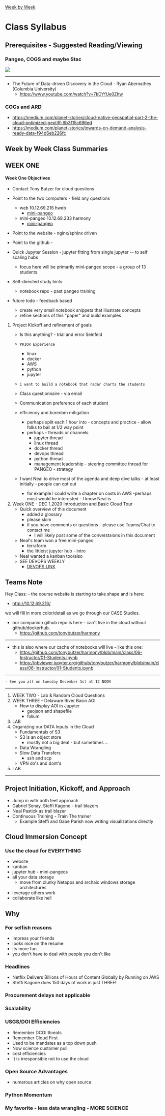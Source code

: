 <u>Week by Week</u>

# Class Syllabus

## Prerequisites - Suggested Reading/Viewing

### Pangeo, COGS and maybe Stac

![](https://github.com/tonybutzer/etscrum/raw/main/00-presentation/ard/abernathey-is-right.PNG)

---
- The Future of Data-driven Discovery in the Cloud - Ryan Abernathey (Columbia University)
	- https://www.youtube.com/watch?v=7kDYfUe0Zhw


### COGs and ARD
- https://medium.com/planet-stories/cloud-native-geospatial-part-2-the-cloud-optimized-geotiff-6b3f15c696ed
- https://medium.com/planet-stories/towards-on-demand-analysis-ready-data-f94d6eb226fc

## Week by Week Class Summaries

## WEEK ONE
#### Week One Objectives
- Contact Tony Butzer for cloud questions
- Point to the two computers - field any questions
	- web 10.12.69.216 hweb
		- [mini-pangeo](http://10.12.69.216)
	- mini-pangeo 10.12.69.233 harmony
		- [mini-pangeo](http://10.12.69.233)

- Point to the website - nginx/sphinx driven
- Point to the github - 
- Quick Jupyter Session - jupyter fitting from single jupyter -- to self scaling hubs
	- focus here will be primarily mini-pangeo scope - a group of 13 students
- Self-directed study hints
	- notebook repo - past pangeo training
- future todo - feedback based
	- create very small notebook snippets that illustrate concepts
	- refine sections of this "paper" and build examples
1. Project Kickoff and refinement of goals
	- Is this anything? - trial and error Seinfeld
	- `PRIOR Experience`
		- linux
		- docker
		- AWS
		- python
		- jupyter
	- `I want to build a notebook that radar charts the students`
	- Class questionnaire - via email
	- Communication preference of each student
	- efficiency and boredom mitigation
		- perhaps split each 1 hour into - concepts and practice - allow folks to bail at 1/2 way point
		- perhaps - threads or channels
			- jupyter thread
			- linux thread
			- docker thread
			- devops thread
			- python thread
			- management leadership - steering committee thread for PANGEO - strategy

	- I want Neal to drive most of the agenda and deep dive talks - at least initially - people can opt out
		- for example I could write a chapter on costs in AWS
			-perhaps most would be interested - I know Neal is
1. Week ONE - DEC 1,2020 Introduction and Basic Cloud Tour 
	- Quick overview of this document
		- added a glossary
		- please skim
		- if you have comments or questions - please use Teams/Chat to contact me
			- I will likely post some of the converstaions in this document
	- Neal's team won a free mini-pangeo
		- terraform 
		- the littleist jupyter hub - intro
	- Neal wanted a kanban too/also
	- SEE DEVOPS WEEKLY
		- [DEVOPS LINK](http://10.12.69.216/27etops.html?highlight=devops)

## Teams Note
Hey Class: - the course website is starting to take shape and is here:
- http://10.12.69.216/
	
we will fill in more color/detail as we go through our CASE Studies.
- our companion github repo is here - can't live in the cloud without github/dockerhub.
	- https://github.com/tonybutzer/harmony

---
- this is also where our cache of notebooks will live - like this one:
	- https://github.com/tonybutzer/harmony/blob/main/class/06-Instructor/01-Students.ipynb
	- https://nbviewer.jupyter.org/github/tonybutzer/harmony/blob/main/class/06-Instructor/01-Students.ipynb
---
	- See you all on tuesday December 1st at 12 NOON 
---
1. WEEK TWO - Lab & Random Cloud Questions
2. WEEK THREE - Delaware River Basin AOI
	- How to display AOI in Jupyter
		- geojson and shapefile
		- folium
2. LAB
3. Organizing our DATA Inputs in the Cloud
	- Fundamentals of S3
	- S3 is an object store
		- mostly not a big deal - but sometimes ...
	- Data Wrangling
	- Slow Data Transfers
		- ssh and scp
	- VPN do's and dont's 
3. LAB

---

## Project Initiation, Kickoff, and Approach

- Jump in with both feet approach.
- Gabriel Senay, Steffi Kagone - trail blazers
- Neal Pastick as trail blazer
- Continuous Training - Train The trainer
    - Example Steffi and Gabe Parish now writing visualizations directly

## Cloud Immersion Concept

### Use the cloud for EVERYTHING
- website
- kanban
- jupyter hub  - mini-pangeos
- all your data storage
    - move from clunky Netapps and archaic windows storage architectures
- leverage others work
- collaborate like hell

## Why

### For selfish reasons

- Impress your friends
- looks nice on the resume
- its more fun
- you don't have to deal with people you don't like

### Headlines

- Netflix Delivers Billions of Hours of Content Globally by Running on AWS 
- Steffi Kagone does 150 days of work in just THREE!

### Procurement delays not applicable

### Scalability

### USGS/DOI Efficiencies
- Remember DCOI threats
- Remember Cloud First
- Used to be mandates as a top down push
- Now science customer pull
- cost efficiencies
- It is irresponsible not to use the cloud

### Open Source Advantages
- numerous articles on why open source

### Python Momentum

### My favorite - less data wrangling - MORE SCIENCE

